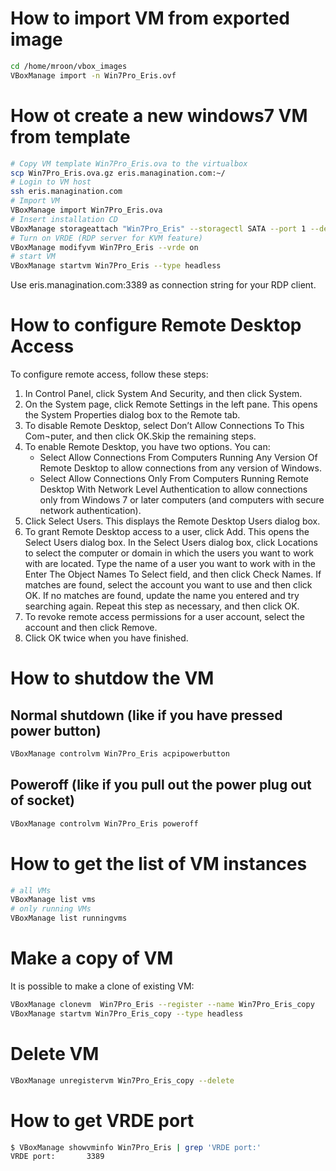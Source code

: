# How to import VM from exported image
```bash
cd /home/mroon/vbox_images
VBoxManage import -n Win7Pro_Eris.ovf
```
# How ot create a new windows7 VM from template
```bash
# Copy VM template Win7Pro_Eris.ova to the virtualbox
scp Win7Pro_Eris.ova.gz eris.managination.com:~/
# Login to VM host
ssh eris.managination.com
# Import VM
VBoxManage import Win7Pro_Eris.ova
# Insert installation CD
VBoxManage storageattach "Win7Pro_Eris" --storagectl SATA --port 1 --device 0 --type dvddrive --medium /home/mroon/Win7_Pro_SP1_English_COEM_x64.iso
# Turn on VRDE (RDP server for KVM feature)
VBoxManage modifyvm Win7Pro_Eris --vrde on
# start VM
VBoxManage startvm Win7Pro_Eris --type headless
```
Use eris.managination.com:3389 as connection string for your RDP client.

# How to configure Remote Desktop Access
To configure remote access, follow these steps:

1. In Control Panel, click System And Security, and then click System.
2. On the System page, click Remote Settings in the left pane. This opens the System Properties dialog box to the Remote tab.
3. To disable Remote Desktop, select Don’t Allow Connections To This Com¬puter, and then click OK.Skip the remaining steps.
4. To enable Remote Desktop, you have two options. You can:
    - Select Allow Connections From Computers Running Any Version Of Remote Desktop to allow connections from any version of Windows.
    - Select Allow Connections Only From Computers Running Remote Desktop With Network Level Authentication to allow connections only from Windows 7 or later computers (and computers with secure network authentication).
5. Click Select Users. This displays the Remote Desktop Users dialog box.
6. To grant Remote Desktop access to a user, click Add. This opens the Select Users dialog box. In the Select Users dialog box, click Locations to select the computer or domain in which the users you want to work with are located. Type the name of a user you want to work with in the Enter The Object Names To Select field, and then click Check Names. If matches are found, select the account you want to use and then click OK. If no matches are found, update the name you entered and try searching again. Repeat this step as necessary, and then click OK.
7. To revoke remote access permissions for a user account, select the account and then click Remove.
8. Click OK twice when you have finished. 

# How to shutdow the VM
## Normal shutdown (like if you have pressed power button)
```bash
VBoxManage controlvm Win7Pro_Eris acpipowerbutton
```
## Poweroff (like if you pull out the power plug out of socket)
```bash
VBoxManage controlvm Win7Pro_Eris poweroff
```
# How to get the list of VM instances
```bash
# all VMs
VBoxManage list vms 
# only running VMs
VBoxManage list runningvms
```
# Make a copy of VM
It is possible to make a clone of existing VM:
```bash
VBoxManage clonevm  Win7Pro_Eris --register --name Win7Pro_Eris_copy
VBoxManage startvm Win7Pro_Eris_copy --type headless
```
# Delete VM
```bash
VBoxManage unregistervm Win7Pro_Eris_copy --delete
```
# How to get VRDE port
```bash
$ VBoxManage showvminfo Win7Pro_Eris | grep 'VRDE port:'
VRDE port:       3389
```
